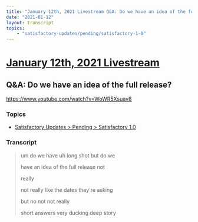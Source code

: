 ```yaml
---
title: "January 12th, 2021 Livestream Q&A: Do we have an idea of the full release?"
date: "2021-01-12"
layout: transcript
topics:
    - "satisfactory-updates/pending/satisfactory-1-0"
---
```

# [January 12th, 2021 Livestream](../2021-01-12.md)
## Q&A: Do we have an idea of the full release?
https://www.youtube.com/watch?v=WoWR5Xsuav8

### Topics
* [Satisfactory Updates > Pending > Satisfactory 1.0](../topics/satisfactory-updates/pending/satisfactory-1-0.md)

### Transcript

> um do we have uh long shot but do we
>
> have an idea of the full release not
>
> really
>
> not really like the dates they're asking
>
> but no not not really
>
> short answers very ducking deep story
